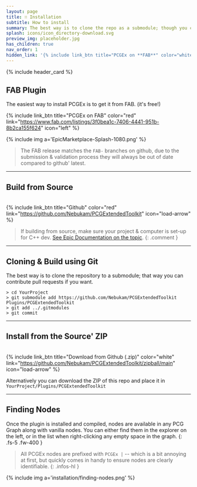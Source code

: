 ```yaml
---
layout: page
title: ∷ Installation
subtitle: How to install
summary: The best way is to clone the repo as a submodule; though you can also download pre-packaged versions.
splash: icons/icon_directory-download.svg
preview_img: placeholder.jpg
has_children: true
nav_order: 1
hidden_link: '{% include link_btn title="PCGEx on **FAB**" color="white" link="https://www.fab.com/listings/a5061972-6875-4052-a7fd-7c33f6531ec3" icon="load-arrow" %}'
---
```


{% include header_card %}

## FAB Plugin

The easiest way to install PCGEx is to get it from FAB. (it's free!)   

{% include link_btn title="PCGEx on FAB" color="red" link="https://www.fab.com/listings/3f0bea1c-7406-4441-951b-8b2ca155f624" icon="left" %}

{% include img a='EpicMarketplace-Splash-1080.png' %} 

> The FAB release matches the `FAB-` branches on github, due to the submission & validation process they will always be out of date compared to github' latest.

---

## Build from Source
   
{% include link_btn title="Github" color="red" link="https://github.com/Nebukam/PCGExtendedToolkit" icon="load-arrow" %}

> If building from source, make sure your project & computer is set-up for C++ dev. [See Epic Documentation on the topic](https://docs.unrealengine.com/4.26/en-US/ProductionPipelines/DevelopmentSetup/VisualStudioSetup/).
{: .comment }

---

## Cloning & Build using Git
   
The best way is to clone the repository to a submodule; that way you can contribute pull requests if you want.

```console
> cd YourProject
> git submodule add https://github.com/Nebukam/PCGExtendedToolkit Plugins/PCGExtendedToolkit
> git add ../.gitmodules
> git commit
```

---

## Install from the Source' ZIP 
   
{% include link_btn title="Download from Github (.zip)" color="white" link="https://github.com/Nebukam/PCGExtendedToolkit/zipball/main" icon="load-arrow" %}

Alternatively you can download the ZIP of this repo and place it in `YourProject/Plugins/PCGExtendedToolkit`

---

## Finding Nodes

Once the plugin is installed and compiled, nodes are available in any PCG Graph along with vanilla nodes. You can either find them in the explorer on the left, or in the list when right-clicking any empty space in the graph.
{: .fs-5 .fw-400 }

> All PCGEx nodes are prefixed with `PCGEx |` -- which is a bit annoying at first, but quickly comes in handy to ensure nodes are clearly identifiable.
{: .infos-hl }

{% include img a='installation/finding-nodes.png' %}